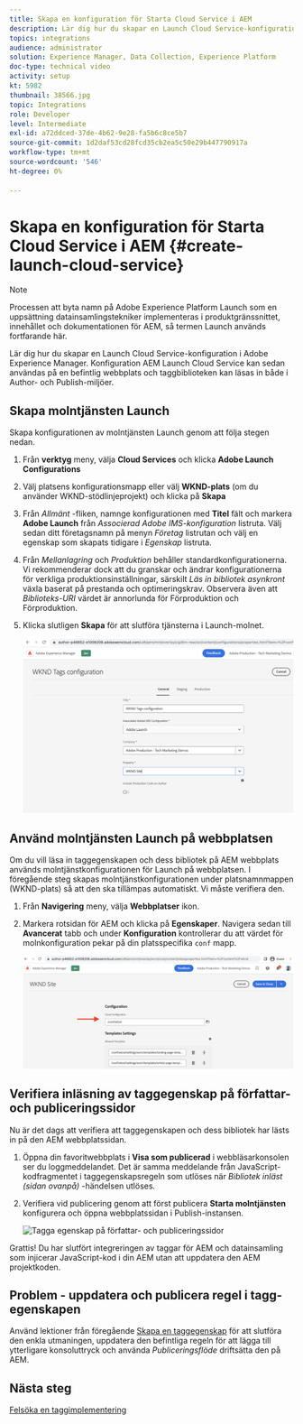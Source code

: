 ```yaml
---
title: Skapa en konfiguration för Starta Cloud Service i AEM
description: Lär dig hur du skapar en Launch Cloud Service-konfiguration i AEM. Konfigurationen av Launch-Cloud Servicen kan sedan tillämpas på en befintlig webbplats och taggbiblioteken kan läsas in både i författarmiljön och i publiceringsmiljön.
topics: integrations
audience: administrator
solution: Experience Manager, Data Collection, Experience Platform
doc-type: technical video
activity: setup
kt: 5982
thumbnail: 38566.jpg
topic: Integrations
role: Developer
level: Intermediate
exl-id: a72ddced-37de-4b62-9e28-fa5b6c8ce5b7
source-git-commit: 1d2daf53cd28fcd35cb2ea5c50e29b447790917a
workflow-type: tm+mt
source-wordcount: '546'
ht-degree: 0%

---
```


# Skapa en konfiguration för Starta Cloud Service i AEM {#create-launch-cloud-service}

>[!NOTE]
>
>Processen att byta namn på Adobe Experience Platform Launch som en uppsättning datainsamlingstekniker implementeras i produktgränssnittet, innehållet och dokumentationen för AEM, så termen Launch används fortfarande här.

Lär dig hur du skapar en Launch Cloud Service-konfiguration i Adobe Experience Manager. Konfiguration AEM Launch Cloud Service kan sedan användas på en befintlig webbplats och taggbiblioteken kan läsas in både i Author- och Publish-miljöer.

## Skapa molntjänsten Launch

Skapa konfigurationen av molntjänsten Launch genom att följa stegen nedan.

1. Från **verktyg** meny, välja **Cloud Services** och klicka **Adobe Launch Configurations**

1. Välj platsens konfigurationsmapp eller välj **WKND-plats** (om du använder WKND-stödlinjeprojekt) och klicka på **Skapa**

1. Från _Allmänt_ -fliken, namnge konfigurationen med **Titel** fält och markera **Adobe Launch** från _Associerad Adobe IMS-konfiguration_ listruta. Välj sedan ditt företagsnamn på menyn _Företag_ listrutan och välj en egenskap som skapats tidigare i _Egenskap_ listruta.

1. Från _Mellanlagring_ och _Produktion_ behåller standardkonfigurationerna. Vi rekommenderar dock att du granskar och ändrar konfigurationerna för verkliga produktionsinställningar, särskilt _Läs in bibliotek asynkront_ växla baserat på prestanda och optimeringskrav. Observera även att _Biblioteks-URI_ värdet är annorlunda för Förproduktion och Förproduktion.

1. Klicka slutligen **Skapa** för att slutföra tjänsterna i Launch-molnet.

   ![Starta konfiguration av Cloud Services](assets/launch-cloud-services-config.png)

## Använd molntjänsten Launch på webbplatsen

Om du vill läsa in taggegenskapen och dess bibliotek på AEM webbplats används molntjänstkonfigurationen för Launch på webbplatsen. I föregående steg skapas molntjänstkonfigurationen under platsnamnmappen (WKND-plats) så att den ska tillämpas automatiskt. Vi måste verifiera den.

1. Från **Navigering** meny, välja **Webbplatser** ikon.

1. Markera rotsidan för AEM och klicka på **Egenskaper**. Navigera sedan till **Avancerat** tabb och under **Konfiguration** kontrollerar du att värdet för molnkonfiguration pekar på din platsspecifika `conf` mapp.

   ![Använd konfigurationen för Cloud Services på platsen](assets/apply-cloud-services-config-to-site.png)

## Verifiera inläsning av taggegenskap på författar- och publiceringssidor

Nu är det dags att verifiera att taggegenskapen och dess bibliotek har lästs in på den AEM webbplatssidan.

1. Öppna din favoritwebbplats i **Visa som publicerad** i webbläsarkonsolen ser du loggmeddelandet. Det är samma meddelande från JavaScript-kodfragmentet i taggegenskapsregeln som utlöses när _Bibliotek inläst (sidan ovanpå)_ -händelsen utlöses.

1. Verifiera vid publicering genom att först publicera **Starta molntjänsten** konfigurera och öppna webbplatssidan i Publish-instansen.

   ![Tagga egenskap på författar- och publiceringssidor](assets/tag-property-on-author-publish-pages.png)

Grattis! Du har slutfört integreringen av taggar för AEM och datainsamling som injicerar JavaScript-kod i din AEM utan att uppdatera den AEM projektkoden.

## Problem - uppdatera och publicera regel i tagg-egenskapen

Använd lektioner från föregående [Skapa en taggegenskap](./create-tag-property.md) för att slutföra den enkla utmaningen, uppdatera den befintliga regeln för att lägga till ytterligare konsoluttryck och använda _Publiceringsflöde_ driftsätta den på AEM.

## Nästa steg

[Felsöka en taggimplementering](debug-tags-implementation.md)
